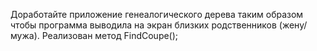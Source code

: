 Доработайте приложение генеалогического дерева таким образом чтобы программа выводила на экран близких родственников (жену/мужа). 
Реализован метод FindCoupe();
